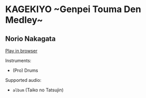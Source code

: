 # KAGEKIYO ~Genpei Touma Den Medley~

## Norio Nakagata


[Play in browser](http://pages.cs.wisc.edu/~tolly/customs/?title=kagekiyo&artist=j-rock)

Instruments:

  * (Pro) Drums

Supported audio:

  * `album` (Taiko no Tatsujin)

